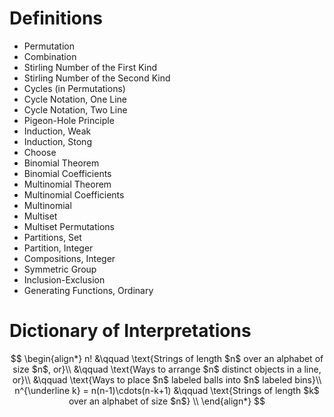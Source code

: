 # Definitions

- Permutation
- Combination
- Stirling Number of the First Kind
- Stirling Number of the Second Kind
- Cycles (in Permutations)
- Cycle Notation, One Line
- Cycle Notation, Two Line
- Pigeon-Hole Principle
- Induction, Weak
- Induction, Stong
- Choose
- Binomial Theorem
- Binomial Coefficients
- Multinomial Theorem
- Multinomial Coefficients
- Multinomial
- Multiset
- Multiset Permutations
- Partitions, Set
- Partition, Integer
- Compositions, Integer
- Symmetric Group
- Inclusion-Exclusion
- Generating Functions, Ordinary

# Dictionary of Interpretations

$$
\begin{align*}
n! &\qquad \text{Strings of length $n$ over an alphabet of size $n$, or}\\
&\qquad \text{Ways to arrange $n$ distinct objects in a line, or}\\
&\qquad \text{Ways to place $n$ labeled balls into $n$ labeled bins}\\
n^{\underline k} = n(n-1)\cdots(n-k+1) &\qquad \text{Strings of length $k$ over an alphabet of size $n$} \\
\end{align*}
$$